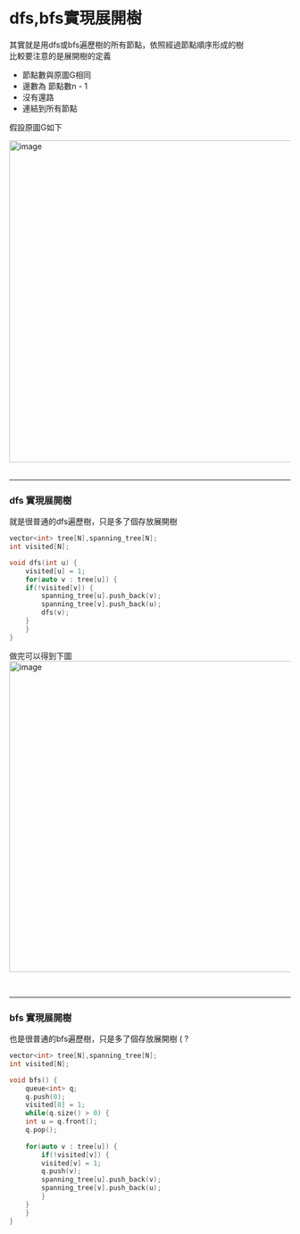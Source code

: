 # dfs,bfs實現展開樹
其實就是用dfs或bfs遍歷樹的所有節點，依照經過節點順序形成的樹 <br>
比較要注意的是展開樹的定義 <br>
- 節點數與原圖G相同
- 邊數為 節點數n - 1
- 沒有還路
- 連結到所有節點

假設原圖G如下 <br>

<img width="529" height="577" alt="image" src="https://github.com/user-attachments/assets/01d025a9-3d0d-4eb9-bb32-e18b6d05d1ad" />
<br>
<br>

---
### dfs 實現展開樹
就是很普通的dfs遍歷樹，只是多了個存放展開樹 <br>
``` cpp
vector<int> tree[N],spanning_tree[N];
int visited[N];

void dfs(int u) {
    visited[u] = 1;
    for(auto v : tree[u]) {
	if(!visited[v]) {
	    spanning_tree[u].push_back(v);
	    spanning_tree[v].push_back(u);
	    dfs(v);
	}
    }
}
```

做完可以得到下圖 <br>
<img width="592" height="557" alt="image" src="https://github.com/user-attachments/assets/d088ba90-1249-4ffc-8510-47c280017413" />

<br>

---
### bfs 實現展開樹
也是很普通的bfs遍歷樹，只是多了個存放展開樹 ( ?
``` cpp
vector<int> tree[N],spanning_tree[N];
int visited[N];

void bfs() {
    queue<int> q;
    q.push(0);
    visited[0] = 1;
    while(q.size() > 0) {
	int u = q.front();
	q.pop();
		
	for(auto v : tree[u]) {
	    if(!visited[v]) {
		visited[v] = 1;
		q.push(v);
		spanning_tree[u].push_back(v);
		spanning_tree[v].push_back(u);
	    }
	}
    }
}
```
